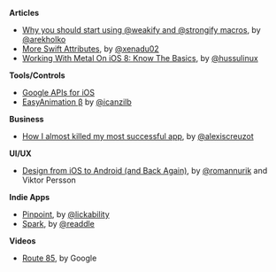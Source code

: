 **Articles**

* [Why you should start using @weakify and @strongify macros](http://holko.pl/2015/05/31/weakify-strongify/), by [@arekholko](https://twitter.com/arekholko)
* [More Swift Attributes](http://www.russbishop.net/more-swift-attributes), by [@xenadu02](https://twitter.com/xenadu02)
* [Working With Metal On iOS 8: Know The Basics](http://teks.co.in/site/blog/working-with-metal-on-ios-8-know-the-basics/), by [@hussulinux](https://twitter.com/hussulinux)

**Tools/Controls**

* [Google APIs for iOS](https://developers.google.com/ios/cocoapods)
* [EasyAnimation β](https://github.com/icanzilb/EasyAnimation) by [@icanzilb](https://twitter.com/icanzilb)


**Business**

* [How I almost killed my most successful app](https://medium.com/@kirualex/how-i-almost-killed-my-most-successful-app-9dbbd5a2144c), by [@alexiscreuzot](https://twitter.com/alexiscreuzot)


**UI/UX**

* [Design from iOS to Android (and Back Again)](http://www.google.com/design/articles/design-from-ios-to-android/), by [@romannurik](https://twitter.com/romannurik) and Viktor Persson 


**Indie Apps**

* [Pinpoint](http://lickability.com/pinpoint/), by [@lickability](https://twitter.com/lickability)
* [Spark](https://readdle.com/products/spark), by [@readdle](https://twitter.com/readdle)


**Videos**

* [Route 85](https://www.youtube.com/playlist?list=PLOU2XLYxmsIKGQekfmV0Qk52qLG5LU2jO), by Google
